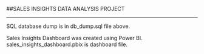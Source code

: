 ##SALES INSIGHTS DATA ANALYSIS PROJECT
______________________________________

SQL database dump is in db_dump.sql file above. 

Sales Insights Dashboard was created using Power BI. sales_insights_dashboard.pbix is dashboard file.
